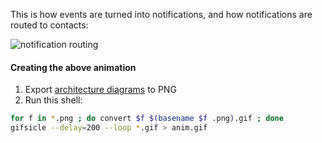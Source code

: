 This is how events are turned into notifications, and how notifications are routed to contacts:

![notification routing](http://flapjack.io/images/notification-routing.gif)

#### Creating the above animation

1. Export [architecture diagrams](images/FlapjackArchitecture.key) to PNG
2. Run this shell:

``` bash
for f in *.png ; do convert $f $(basename $f .png).gif ; done
gifsicle --delay=200 --loop *.gif > anim.gif
```
